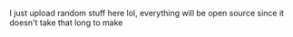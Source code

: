I just upload random stuff here lol, everything will be open source since it doesn't take that long to make
